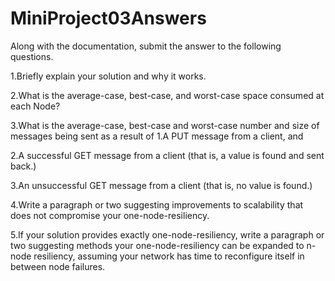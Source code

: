 # MiniProject03Answers
Along with the documentation, submit the answer to the following questions.

1.Briefly explain your solution and why it works. 

2.What is the average-case, best-case, and worst-case space consumed at each Node?

3.What is the average-case, best-case and worst-case number and size of messages being sent as a result of 1.A PUT message from a client, and

2.A successful GET message from a client (that is, a value is found and sent back.)

3.An unsuccessful GET message from a client (that is, no value is found.)

4.Write a paragraph or two suggesting improvements to scalability that does not compromise your one-node-resiliency.

5.If your solution provides exactly one-node-resiliency, write a paragraph or two suggesting methods your one-node-resiliency can be expanded to n-node resiliency, assuming your network has time to reconfigure itself in between node failures.


